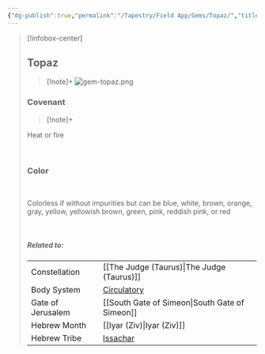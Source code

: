 ```yaml
---
{"dg-publish":true,"permalink":"/Tapestry/Field App/Gems/Topaz/","title":"Topaz","tags":["covenants/gems/"],"dgHomeLink":true,"dgEnableSearch":true}
---
```



> [!infobox-center] 
> ## Topaz
> > [!note]+
> ![gem-topaz.png](/img/user/File%20Vault/Field%20App/gems/gem-topaz.png)
>  ### Covenant
>> [!note]+ 
>  <p class="note first">Heat or fire</p>
>  <br>
> 
>  ### Color
>  <br>
><p class="note first"> Colorless if without impurities but can be blue, white, brown, orange, gray, yellow, yellowish brown, green, pink, reddish pink, or red </p><br>
> 
> ##### Related to:
> <p class="note first" p style="margin-bottom: 16px;">
><p class="note third">
>
> |             |        |
> | --- | --- |
> | Constellation | [[The Judge (Taurus)\|The Judge (Taurus)]]                              |
> | Body System    | <a href="circulatory system" data-href="circulatory system" class="internal-link">Circulatory</a> |
> | Gate of Jerusalem  | [[South Gate of Simeon\|South Gate of Simeon]]                                         |
> |   Hebrew Month   | [[Iyar (Ziv)\|Iyar (Ziv)]]                                  |
> | Hebrew Tribe | <a href="Tribe of Issachar" data-href="Tribe of Issachar" class="internal-link">Issachar</a>